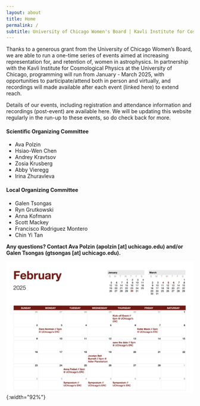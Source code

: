 ```yaml
---
layout: about
title: Home
permalink: /
subtitle: University of Chicago Women's Board | Kavli Institute for Cosmological Physics
---
```


Thanks to a generous grant from the University of Chicago Women’s Board, we are able to run a one-time series of events aimed at increasing representation for, and retention of, women in astrophysics. In partnership with the Kavli Institute for Cosmological Physics at the University of Chicago, programming will run from January - March 2025, with opportunities to participate/attend both in person and virtually, and recordings will made available after each event (linked here) to extend reach.

Details of our events, including registration and attendance information and recordings (post-event) are available here. We will be updating this website regularly in the run-up to these events, so do check back for more.

#### Scientific Organizing Committee
- Ava Polzin
- Hsiao-Wen Chen
- Andrey Kravtsov
- Zosia Krusberg
- Abby Vieregg
- Irina Zhuravleva

#### Local Organizing Committee
- Galen Tsongas
- Ryn Grutkowski
- Anna Kofmann
- Scott Mackey
- Francisco Rodriguez Montero
- Chin Yi Tan

**Any questions? Contact Ava Polzin (apolzin [at] uchicago.edu) and/or Galen Tsongas (gtsongas [at] uchicago.edu).**

![calendar](/assets/img/pictureanastronomer_calendar_redacted.png){:width="92%"}




<!-- <iframe src="https://calendar.google.com/calendar/embed?height=600&wkst=1&ctz=America%2FChicago&bgcolor=%23ffffff&title=Picture%20an%20Astronomer&showTitle=0&src=Y180NmIxN2VjYTAyYzMyZDhmZmUzODY4Yzg4MjhlOWE0OWFhM2RiZjY1MWMxNzQyMzg1YmExOWU5NjhlM2UzNTU1QGdyb3VwLmNhbGVuZGFyLmdvb2dsZS5jb20&color=%23E67C73" style="border-width:0" width="800" height="600" frameborder="0" scrolling="no"></iframe> -->

<!-- <iframe id="open-web-calendar" 
    style="background:url('https://raw.githubusercontent.com/niccokunzmann/open-web-calendar/master/static/img/loaders/circular-loader.gif') center center no-repeat;"
    src="https://open-web-calendar.hosted.quelltext.eu/calendar.html?css=.event%2C%20.dhx_cal_tab.active%2C%20.dhx_cal_tab.active%3Ahover%20%7Bbackground-color%3A%20%23bc0c00%3B%7D%20.dhx_month_head%2C%20.dhx_cal_tab%2C%20.dhx_cal_today_button%20%7Bcolor%3A%20%23bc0c00%3B%7D%20.dhx_cal_tab%2C%20.dhx_cal_tab.active%20%7Bborder-color%3A%20%23bc0c00%3B%7D.dhx_scale_holder_now%2C%20.dhx_now%20.dhx_month_head%2C%20.dhx_now%20.dhx_month_body%20%7B%20background-color%3A%20%23ffc5c1%3B%7D.dhx_month_body%2C%20.dhx_month_head%2C%20.dhx_cal_container%20%7B%20background-color%3A%20%23ffffff%3B%20%7D.dhx_after%20.dhx_month_body%2C%20.dhx_before%20.dhx_month_body%2C%20.dhx_after%20.dhx_month_head%2C%20.dhx_before%20.dhx_month_head%20%7B%20background-color%3A%20%23ffffff%3B%20%7D&amp;skin=terrace&amp;timezone=America%2FChicago&amp;title=Picture%20an%20Astronomer%20events&amp;url=https%3A%2F%2Fraw.githubusercontent.com%2Fpictureanastronomer%2Fpictureanastronomer.github.io%2Frefs%2Fheads%2Fmain%2Fassets%2Fics%2FPicture_an_Astronomer_c_46b17eca02c32d8ffe3868c8828e9a49aa3dbf651c1742385ba19e968e3e3555%2540group.calendar.google.com.ics"
    sandbox="allow-scripts allow-same-origin allow-top-navigation"
    allowTransparency="true" scrolling="yes" 
    frameborder="0" height="600px" width="800px"></iframe> -->